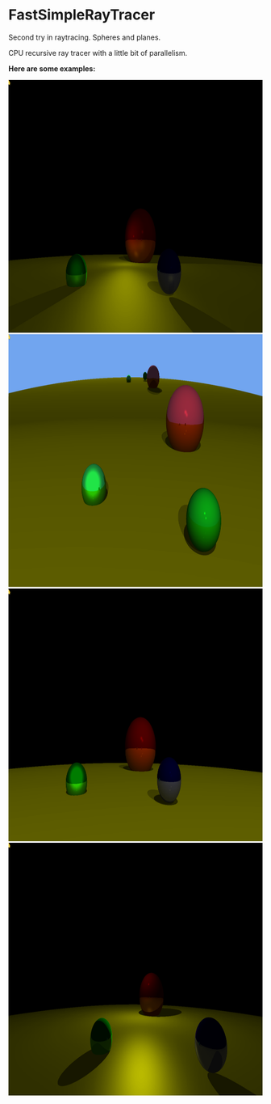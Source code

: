 # FastSimpleRayTracer
Second try in raytracing. Spheres and planes.
<p>
CPU recursive ray tracer with a little bit of parallelism.
</p>
<p><b>Here are some examples:</b></p>
<img src="demo/shadow.png" height=500>
<img src="demo/mirror.png" height=500>
<img src="demo/spheres.png" height=500>
<img src="demo/fov_wide.png" height=500>
